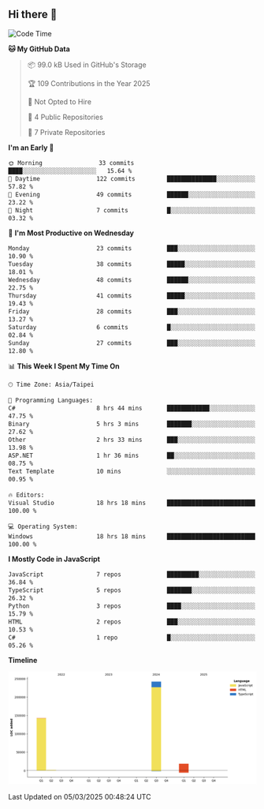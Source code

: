 ## Hi there 👋

<!--
**Latisha19/Latisha19** is a ✨ _special_ ✨ repository because its `README.md` (this file) appears on your GitHub profile.

Here are some ideas to get you started:

- 🔭 I’m currently working on ...
- 🌱 I’m currently learning ...
- 👯 I’m looking to collaborate on ...
- 🤔 I’m looking for help with ...
- 💬 Ask me about ...
- 📫 How to reach me: ...
- 😄 Pronouns: ...
- ⚡ Fun fact: ...
-->

<!--START_SECTION:waka-->
![Code Time](http://img.shields.io/badge/Code%20Time-1%2C426%20hrs%209%20mins-blue)

**🐱 My GitHub Data** 

> 📦 99.0 kB Used in GitHub's Storage 
 > 
> 🏆 109 Contributions in the Year 2025
 > 
> 🚫 Not Opted to Hire
 > 
> 📜 4 Public Repositories 
 > 
> 🔑 7 Private Repositories 
 > 
**I'm an Early 🐤** 

```text
🌞 Morning                33 commits          ████░░░░░░░░░░░░░░░░░░░░░   15.64 % 
🌆 Daytime                122 commits         ██████████████░░░░░░░░░░░   57.82 % 
🌃 Evening                49 commits          ██████░░░░░░░░░░░░░░░░░░░   23.22 % 
🌙 Night                  7 commits           █░░░░░░░░░░░░░░░░░░░░░░░░   03.32 % 
```
📅 **I'm Most Productive on Wednesday** 

```text
Monday                   23 commits          ███░░░░░░░░░░░░░░░░░░░░░░   10.90 % 
Tuesday                  38 commits          █████░░░░░░░░░░░░░░░░░░░░   18.01 % 
Wednesday                48 commits          ██████░░░░░░░░░░░░░░░░░░░   22.75 % 
Thursday                 41 commits          █████░░░░░░░░░░░░░░░░░░░░   19.43 % 
Friday                   28 commits          ███░░░░░░░░░░░░░░░░░░░░░░   13.27 % 
Saturday                 6 commits           █░░░░░░░░░░░░░░░░░░░░░░░░   02.84 % 
Sunday                   27 commits          ███░░░░░░░░░░░░░░░░░░░░░░   12.80 % 
```


📊 **This Week I Spent My Time On** 

```text
🕑︎ Time Zone: Asia/Taipei

💬 Programming Languages: 
C#                       8 hrs 44 mins       ████████████░░░░░░░░░░░░░   47.75 % 
Binary                   5 hrs 3 mins        ███████░░░░░░░░░░░░░░░░░░   27.62 % 
Other                    2 hrs 33 mins       ███░░░░░░░░░░░░░░░░░░░░░░   13.98 % 
ASP.NET                  1 hr 36 mins        ██░░░░░░░░░░░░░░░░░░░░░░░   08.75 % 
Text Template            10 mins             ░░░░░░░░░░░░░░░░░░░░░░░░░   00.95 % 

🔥 Editors: 
Visual Studio            18 hrs 18 mins      █████████████████████████   100.00 % 

💻 Operating System: 
Windows                  18 hrs 18 mins      █████████████████████████   100.00 % 
```

**I Mostly Code in JavaScript** 

```text
JavaScript               7 repos             █████████░░░░░░░░░░░░░░░░   36.84 % 
TypeScript               5 repos             ███████░░░░░░░░░░░░░░░░░░   26.32 % 
Python                   3 repos             ████░░░░░░░░░░░░░░░░░░░░░   15.79 % 
HTML                     2 repos             ███░░░░░░░░░░░░░░░░░░░░░░   10.53 % 
C#                       1 repo              █░░░░░░░░░░░░░░░░░░░░░░░░   05.26 % 
```



**Timeline**

![Lines of Code chart](https://raw.githubusercontent.com/Latisha19/Latisha19/main/assets/bar_graph.png)


 Last Updated on 05/03/2025 00:48:24 UTC
<!--END_SECTION:waka-->
